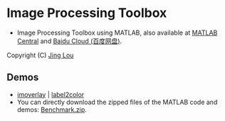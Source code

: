 # Image Processing Toolbox

 - Image Processing Toolbox using MATLAB, also available at [MATLAB Central](https://www.mathworks.com/matlabcentral/profile/authors/7426424-jing-lou "MATLAB Central") and [Baidu Cloud (百度网盘)](http://pan.baidu.com/s/1gf8zeld#list/path=%2Fdownloads%2Fimage-processing-toolbox).

Copyright (C) [Jing Lou](http://www.loujing.com)

## Demos

 - [imoverlay](https://github.com/jinglou/downloads/tree/master/image-processing-toolbox/demos/imoverlay) | [label2color](https://github.com/jinglou/downloads/tree/master/image-processing-toolbox/demos/label2color)
 - You can directly download the zipped files of the MATLAB code and demos: [Benchmark.zip](https://raw.githubusercontent.com/jinglou/p2016-rss-small-target/master/Benchmark.zip).